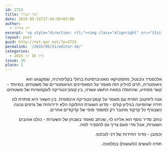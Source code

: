 ```yaml
---
id: 2723
title: דבר העורך
date: 2015-05-31T17:44:05+03:00
author:
  - רון אהרוני
excerpt: '<p style="direction: rtl;"><img class="alignright" src="{{site.baseurl}}/assets/img/2014/01/orech.jpg" alt="רון אהרוני,הפקולטה למתמטיקה, הטכניון" width="81" height="81" />בגליון זה נלמד על משטחים ועקמומיות, ננסה להבין האם כל אחד יכול לשער השערות טובות, ונפגוש שוב את מושג האינסוף, במאמר שבין השאר  יפתור חידה מגליון קודם. כרגיל, יהיו חידות משובבות נפש מאמתחתו של דני. קריאה מהנה.</p>'
layout: post
guid: http://net-gar.net/?p=2723
permalink: '/2015/05/31/editor-16/'
categories:
  - גליון 16 יוני 2015
issue: 16
place: 1
---
```

<p style="direction: rtl;">
  אלכסנדר גיבנטל, מתמטיקאי מאוניברסיטת ברגלי בקליפורניה, שמקצועו הוא גיאומטריה, תרם לגיליון הזה מאמר על המאפיינים הגיאומטריים של משטחים. במיוחד - קשר מפתיע, שהתגלה במאה התשע עשרה, בין קומבינטוריקה לעקמומיות של משטחים.
</p>

<p style="direction: rtl;">
  אנה ליזהטוב חוזרת עם מאמר על קומבינטוריקה אינסופית. בין השאר היא פותרת לנו חידה שהופיעה בגיליון קודם - מדוע השערת החלוקה הלא ידידותית של גרפים נכונה כשבגרף כל קדקוד מחובר רק למספר סופי של קדקודים אחרים.
</p>

<p style="direction: rtl;">
  כותב סדיר נוסף הוא אליהו לוי, שכתב מאמר בשבחן של השערות - כולנו אוהבים השערות, אבל מדי פעם צריך גם להסביר למה.
</p>

<p style="direction: rtl;">
  וכמובן - מדור החידות של דני לובזנס.
</p>

<p style="direction: rtl;">
  תודה לעושים (ולעושות) במלאכה.
</p>

<p style="direction: rtl;">